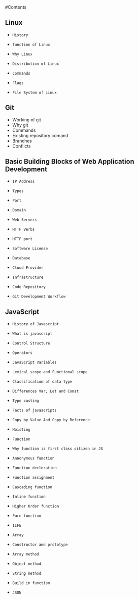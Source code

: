#Contents

## Linux

-     History
-     function of Linux
-     Why Linux
-     Distribution of Linux
-     Commands
-     Flags
-     File System of Linux



## Git

- Working of git
- Why git
- Commands
- Existing repository comand
- Branches
- Conflicts


## Basic Building Blocks of Web Application Development

-     IP Address
-     Types
-     Port
-     Domain
-     Web Servers
-     HTTP Verbs
-     HTTP port
-     Software License
-     Database
-     Cloud Provider
-     Infrastructure
-     Code Repository
-     Git Development Workflow

## JavaScript

-     History of Javascript
-     What is javascript
-     Control Structure
-     Operators
-     JavaScript Variables
-     Lexical scope and Functional scope
-     Classification of data type
-     Differences Var, Let and Const
-     Type casting
-     Facts of javascripts
-     Copy by Value And Copy by Reference
-     Hoisting
-     Function
-     Why function is first class citizen in JS
-     Annonymous function
-     Function decleration
-     Function assignment
-     Cascading function
-     Inline function
-     Higher Order function
-     Pure function
-     IIFE 
-     Array
-     Constructor and prototype
-     Array method
-     Object method
-     String method
-     Build in function
-     JSON
